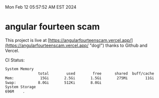 Mon Feb 12 05:57:52 AM EST 2024

# angular fourteen scam


This project is live at [https://angularfourteenscam.vercel.app/](https://angularfourteenscam.vercel.app/ "dog!") thanks to Github and Vercel.

CI Status: 

```bash
System Memory
               total        used        free      shared  buff/cache   available
Mem:            15Gi       2.5Gi       1.5Gi       275Mi        11Gi        12Gi
Swap:          8.0Gi       512Ki       8.0Gi
System Storage
696M	.
```
```bash
